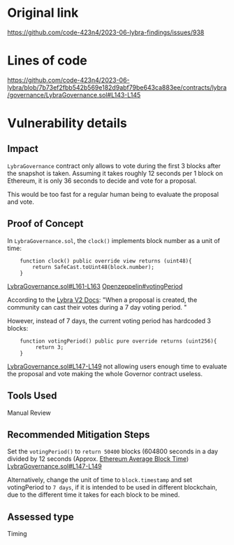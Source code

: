 # Original link
https://github.com/code-423n4/2023-06-lybra-findings/issues/938
# Lines of code

https://github.com/code-423n4/2023-06-lybra/blob/7b73ef2fbb542b569e182d9abf79be643ca883ee/contracts/lybra/governance/LybraGovernance.sol#L143-L145


# Vulnerability details

## Impact

`LybraGovernance` contract only allows to vote during the first 3 blocks after the snapshot is taken. Assuming it takes roughly 12 seconds per 1 block on Ethereum, it is only 36 seconds to decide and vote for a proposal. 

This would be too fast for a regular human being to evaluate the proposal and vote.

## Proof of Concept

In `LybraGovernance.sol`, the `clock()` implements block number as a unit of time:
```
    function clock() public override view returns (uint48){
        return SafeCast.toUint48(block.number);
    }
```
[LybraGovernance.sol#L161-L163](https://github.com/code-423n4/2023-06-lybra/blob/7b73ef2fbb542b569e182d9abf79be643ca883ee/contracts/lybra/governance/LybraGovernance.sol#L161-L163)
[Openzeppelin#votingPeriod](https://docs.openzeppelin.com/contracts/4.x/api/governance#Governor-votingPeriod-)

According to the [Lybra V2 Docs](https://docs.lybra.finance/lybra-v2-technical-beta/governance/overview): "When a proposal is created, the community can cast their votes during a 7 day voting period. "

However, instead of 7 days, the current voting period has hardcoded 3 blocks:
```
    function votingPeriod() public pure override returns (uint256){
         return 3;
    }
```
[LybraGovernance.sol#L147-L149](https://github.com/code-423n4/2023-06-lybra/blob/7b73ef2fbb542b569e182d9abf79be643ca883ee/contracts/lybra/governance/LybraGovernance.sol#L147-L149)
not allowing users enough time to evaluate the proposal and vote making the whole Governor contract useless.

## Tools Used
Manual Review

## Recommended Mitigation Steps
Set the `votingPeriod()` to `return 50400` blocks (604800 seconds in a day divided by 12 seconds (Approx. [Ethereum Average Block Time](https://ycharts.com/indicators/ethereum_average_block_time))
[LybraGovernance.sol#L147-L149](https://github.com/code-423n4/2023-06-lybra/blob/7b73ef2fbb542b569e182d9abf79be643ca883ee/contracts/lybra/governance/LybraGovernance.sol#L147-L149)

Alternatively, change the unit of time to `block.timestamp` and set votingPeriod to `7 days`, if it is intended to be used in different blockchain, due to the different time it takes for each block to be mined.





## Assessed type

Timing